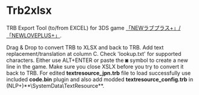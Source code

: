 # Trb2xlsx
TRB Export Tool (to/from EXCEL) for 3DS game [「NEWラブプラス+」/「NEWLOVEPLUS+」](http://www.konami.jp/products/newloveplus_plus/).


Drag & Drop to convert TRB to XLSX and back to TRB. Add text replacement/translation at column C. Check 'lookup.txt' for supported characters. Either use ALT+ENTER or paste the ◙ symbol to create a new line in the game. Make sure you close XSLX before you try to convert it back to TRB. For edited **textresource_jpn.trb** file to load successfully use included **code.bin** plugin and also add modded **textresource_config.trb** in (NLP+)**\SystemData\TextResource\**.

